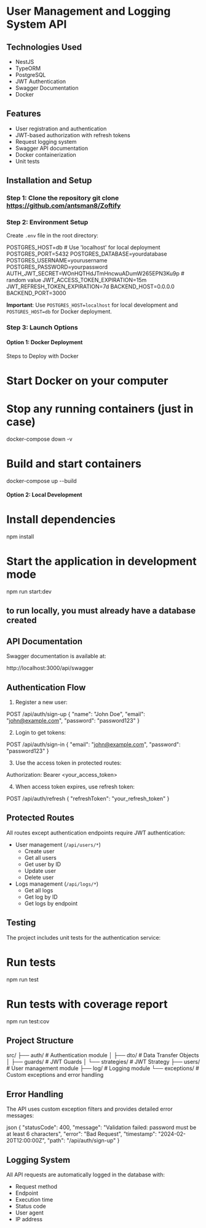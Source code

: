 # User Management and Logging System API

## Technologies Used

- NestJS
- TypeORM
- PostgreSQL
- JWT Authentication
- Swagger Documentation
- Docker

## Features

- User registration and authentication
- JWT-based authorization with refresh tokens
- Request logging system
- Swagger API documentation
- Docker containerization
- Unit tests

## Installation and Setup

### Step 1: Clone the repository git clone https://github.com/antsman8/Zoftify

### Step 2: Environment Setup

Create `.env` file in the root directory:


POSTGRES_HOST=db # Use 'localhost' for local deployment
POSTGRES_PORT=5432
POSTGRES_DATABASE=yourdatabase
POSTGRES_USERNAME=yourusername
POSTGRES_PASSWORD=yourpassword
AUTH_JWT_SECRET=WOnHQTHdJTmHncwuADumW265EPN3Ku9p # random value
JWT_ACCESS_TOKEN_EXPIRATION=15m
JWT_REFRESH_TOKEN_EXPIRATION=7d
BACKEND_HOST=0.0.0.0
BACKEND_PORT=3000

**Important**: Use `POSTGRES_HOST=localhost` for local development and `POSTGRES_HOST=db` for Docker deployment.

### Step 3: Launch Options



#### Option 1: Docker Deployment

Steps to Deploy with Docker

# Start Docker on your computer

# Stop any running containers (just in case)

docker-compose down -v

# Build and start containers

docker-compose up --build




#### Option 2: Local Development

# Install dependencies

npm install

# Start the application in development mode

npm run start:dev

## to run locally, you must already have a database created



## API Documentation

Swagger documentation is available at:

http://localhost:3000/api/swagger

## Authentication Flow

1. Register a new user:

POST /api/auth/sign-up
{
"name": "John Doe",
"email": "john@example.com",
"password": "password123"
}

2. Login to get tokens:

POST /api/auth/sign-in
{
"email": "john@example.com",
"password": "password123"
}

3. Use the access token in protected routes:

Authorization: Bearer <your_access_token>

4. When access token expires, use refresh token:

POST /api/auth/refresh
{
"refreshToken": "your_refresh_token"
}

## Protected Routes

All routes except authentication endpoints require JWT authentication:

- User management (`/api/users/*`)
  - Create user
  - Get all users
  - Get user by ID
  - Update user
  - Delete user
- Logs management (`/api/logs/*`)
  - Get all logs
  - Get log by ID
  - Get logs by endpoint

## Testing

The project includes unit tests for the authentication service:

# Run tests

npm run test

# Run tests with coverage report

npm run test:cov

## Project Structure

src/
├── auth/ # Authentication module
│ ├── dto/ # Data Transfer Objects
│ ├── guards/ # JWT Guards
│ └── strategies/ # JWT Strategy
├── users/ # User management module
├── log/ # Logging module
└── exceptions/ # Custom exceptions and error handling


## Error Handling

The API uses custom exception filters and provides detailed error messages:

json
{
  "statusCode": 400,
  "message": "Validation failed: password must be at least 6 characters",
  "error": "Bad Request",
  "timestamp": "2024-02-20T12:00:00Z",
  "path": "/api/auth/sign-up"
}


## Logging System

All API requests are automatically logged in the database with:

- Request method
- Endpoint
- Execution time
- Status code
- User agent
- IP address



